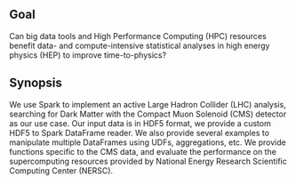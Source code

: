 ## Goal 

Can big data tools and High Performance Computing (HPC) resources benefit data- 
and compute-intensive statistical analyses in high energy physics (HEP) to improve time-to-physics? 

## Synopsis

We use Spark to implement an active Large Hadron Collider (LHC) analysis, 
searching for Dark Matter with the Compact Muon Solenoid (CMS) detector as 
our use case. Our input data is in HDF5 format, we provide a custom HDF5 to 
Spark DataFrame reader. We also provide several examples to manipulate 
multiple DataFrames using UDFs, aggregations, etc. We provide functions 
specific to the CMS data, and evaluate the performance on the supercomputing 
resources provided by National Energy Research Scientific Computing Center (NERSC). 


